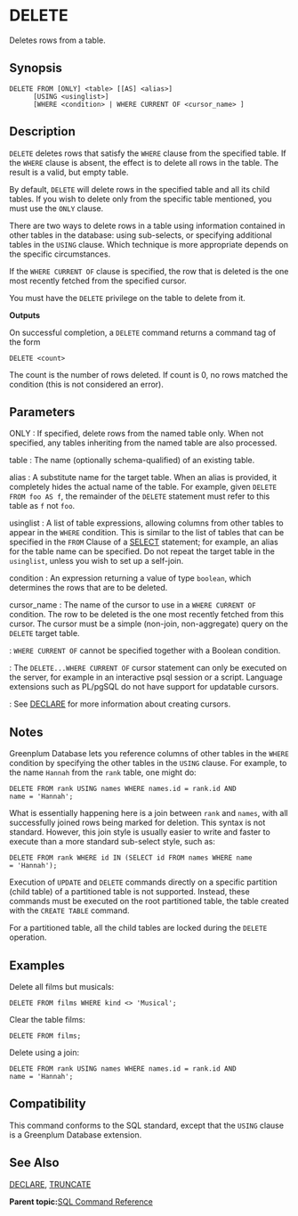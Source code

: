 # DELETE 

Deletes rows from a table.

## Synopsis 

``` {#sql_command_synopsis}
DELETE FROM [ONLY] <table> [[AS] <alias>]
      [USING <usinglist>]
      [WHERE <condition> | WHERE CURRENT OF <cursor_name> ]
```

## Description 

`DELETE` deletes rows that satisfy the `WHERE` clause from the specified table. If the `WHERE` clause is absent, the effect is to delete all rows in the table. The result is a valid, but empty table.

By default, `DELETE` will delete rows in the specified table and all its child tables. If you wish to delete only from the specific table mentioned, you must use the `ONLY` clause.

There are two ways to delete rows in a table using information contained in other tables in the database: using sub-selects, or specifying additional tables in the `USING` clause. Which technique is more appropriate depends on the specific circumstances.

If the `WHERE CURRENT OF` clause is specified, the row that is deleted is the one most recently fetched from the specified cursor.

You must have the `DELETE` privilege on the table to delete from it.

**Outputs**

On successful completion, a `DELETE` command returns a command tag of the form

```
DELETE <count>
```

The count is the number of rows deleted. If count is 0, no rows matched the condition \(this is not considered an error\).

## Parameters 

ONLY
:   If specified, delete rows from the named table only. When not specified, any tables inheriting from the named table are also processed.

table
:   The name \(optionally schema-qualified\) of an existing table.

alias
:   A substitute name for the target table. When an alias is provided, it completely hides the actual name of the table. For example, given `DELETE FROM foo AS f`, the remainder of the `DELETE` statement must refer to this table as `f` not `foo`.

usinglist
:   A list of table expressions, allowing columns from other tables to appear in the `WHERE` condition. This is similar to the list of tables that can be specified in the `FROM` Clause of a [SELECT](SELECT.html) statement; for example, an alias for the table name can be specified. Do not repeat the target table in the `usinglist`, unless you wish to set up a self-join.

condition
:   An expression returning a value of type `boolean`, which determines the rows that are to be deleted.

cursor\_name
:   The name of the cursor to use in a `WHERE CURRENT OF` condition. The row to be deleted is the one most recently fetched from this cursor. The cursor must be a simple \(non-join, non-aggregate\) query on the `DELETE` target table.

:   `WHERE CURRENT OF` cannot be specified together with a Boolean condition.

:   The `DELETE...WHERE CURRENT OF` cursor statement can only be executed on the server, for example in an interactive psql session or a script. Language extensions such as PL/pgSQL do not have support for updatable cursors.

:   See [DECLARE](DECLARE.html) for more information about creating cursors.

## Notes 

Greenplum Database lets you reference columns of other tables in the `WHERE` condition by specifying the other tables in the `USING` clause. For example, to the name `Hannah` from the `rank` table, one might do:

```
DELETE FROM rank USING names WHERE names.id = rank.id AND 
name = 'Hannah';
```

What is essentially happening here is a join between `rank` and `names`, with all successfully joined rows being marked for deletion. This syntax is not standard. However, this join style is usually easier to write and faster to execute than a more standard sub-select style, such as:

```
DELETE FROM rank WHERE id IN (SELECT id FROM names WHERE name 
= 'Hannah');
```

Execution of `UPDATE` and `DELETE` commands directly on a specific partition \(child table\) of a partitioned table is not supported. Instead, these commands must be executed on the root partitioned table, the table created with the `CREATE TABLE` command.

For a partitioned table, all the child tables are locked during the `DELETE` operation.

## Examples 

Delete all films but musicals:

```
DELETE FROM films WHERE kind <> 'Musical';
```

Clear the table films:

```
DELETE FROM films;
```

Delete using a join:

```
DELETE FROM rank USING names WHERE names.id = rank.id AND 
name = 'Hannah';
```

## Compatibility 

This command conforms to the SQL standard, except that the `USING` clause is a Greenplum Database extension.

## See Also 

[DECLARE](DECLARE.html), [TRUNCATE](TRUNCATE.html)

**Parent topic:**[SQL Command Reference](../sql_commands/sql_ref.html)


